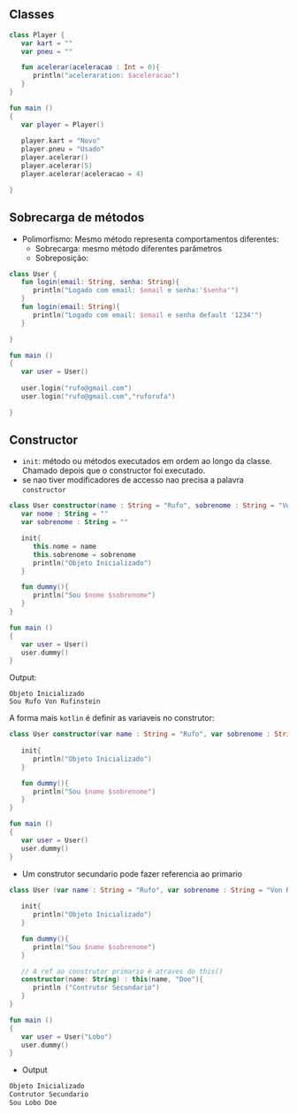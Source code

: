 
## Classes

``` kt
class Player {
   var kart = ""
   var pneu = ""

   fun acelerar(aceleracao : Int = 0){
      println("aceleraration: $aceleracao")
   }
}

fun main ()
{
   var player = Player()
   
   player.kart = "Novo"
   player.pneu = "Usado"
   player.acelerar()
   player.acelerar(5)
   player.acelerar(aceleracao = 4)

}
```

## Sobrecarga de métodos
- Polimorfismo: Mesmo método representa comportamentos diferentes:
  - Sobrecarga: mesmo método diferentes parâmetros 
  - Sobreposição:

``` kt
class User {
   fun login(email: String, senha: String){
      println("Logado com email: $email e senha:'$senha'")
   }
   fun login(email: String){
      println("Logado com email: $email e senha default '1234'")
   }

}

fun main ()
{
   var user = User()
   
   user.login("rufo@gmail.com")
   user.login("rufo@gmail.com","ruforufa")

}
```

## Constructor
- `init`: método ou métodos executados em ordem ao longo da classe. Chamado depois que o constructor foi executado.
- se nao tiver modificadores de accesso nao precisa a palavra `constructor`
``` kt
class User constructor(name : String = "Rufo", sobrenome : String = "Von Rufinstein"){
   var nome : String = ""
   var sobrenome : String = ""

   init{
      this.nome = name
      this.sobrenome = sobrenome
      println("Objeto Inicializado")
   }

   fun dummy(){
      println("Sou $nome $sobrenome")
   }
}

fun main ()
{
   var user = User()  
   user.dummy()  
}
```

Output:
```
Objeto Inicializado
Sou Rufo Von Rufinstein
```

A forma mais `kotlin` é definir as variaveis no construtor:

``` kt
class User constructor(var name : String = "Rufo", var sobrenome : String = "Von Rufinstein"){
   
   init{
      println("Objeto Inicializado")
   }

   fun dummy(){
      println("Sou $name $sobrenome")
   }
}

fun main ()
{
   var user = User()   
   user.dummy()  
}
```

- Um construtor secundario pode fazer referencia ao primario

``` kt
class User (var name : String = "Rufo", var sobrenome : String = "Von Rufinstein"){
   
   init{
      println("Objeto Inicializado")
   }

   fun dummy(){
      println("Sou $name $sobrenome")
   }

   // A ref ao construtor primario é atraves do this()
   constructor(name: String) : this(name, "Doe"){
      println ("Contrutor Secundario")
   }
}

fun main ()
{
   var user = User("Lobo")   
   user.dummy()  
}
```
- Output
``` kt
Objeto Inicializado
Contrutor Secundario
Sou Lobo Doe
```
